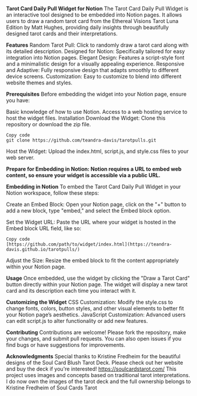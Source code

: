 **Tarot Card Daily Pull Widget for Notion**
The Tarot Card Daily Pull Widget is an interactive tool designed to be embedded into Notion pages. It allows users to draw a random tarot card from the Ethereal Visions Tarot Luna Edition by Matt Hughes, providing daily insights through beautifully designed tarot cards and their interpretations.

**Features**
  Random Tarot Pull: Click to randomly draw a tarot card along with its detailed description.
  Designed for Notion: Specifically tailored for easy integration into Notion pages.
  Elegant Design: Features a script-style font and a minimalistic design for a visually appealing experience.
  Responsive and Adaptive: Fully responsive design that adapts smoothly to different device screens.
  Customization: Easy to customize to blend into different website themes and styles.

**Prerequisites**
Before embedding the widget into your Notion page, ensure you have:

  Basic knowledge of how to use Notion.
  Access to a web hosting service to host the widget files.
  Installation
  Download the Widget: Clone this repository or download the zip file.

    Copy code
    git clone https://github.com/teandra-davis/tarotpulls.git
  Host the Widget: Upload the index.html, script.js, and style.css files to your web server.

**Prepare for Embedding in Notion: Notion requires a URL to embed web content, so ensure your widget is accessible via a public URL.**

**Embedding in Notion**
To embed the Tarot Card Daily Pull Widget in your Notion workspace, follow these steps:

  Create an Embed Block: Open your Notion page, click on the "+" button to add a new block, type "embed," and select the Embed block option.
  
  Set the Widget URL: Paste the URL where your widget is hosted in the Embed block URL field, like so:
  
    Copy code
    [https://github.com/path/to/widget/index.html](https://teandra-davis.github.io/tarotpulls/)

  Adjust the Size: Resize the embed block to fit the content appropriately within your Notion page.

**Usage**
Once embedded, use the widget by clicking the "Draw a Tarot Card" button directly within your Notion page. The widget will display a new tarot card and its description each time you interact with it.

**Customizing the Widget**
CSS Customization: Modify the style.css to change fonts, colors, button styles, and other visual elements to better fit your Notion page’s aesthetics.
JavaScript Customization: Advanced users can edit script.js to alter functionality or add new features.

**Contributing**
Contributions are welcome! Please fork the repository, make your changes, and submit pull requests. You can also open issues if you find bugs or have suggestions for improvements.


**Acknowledgments**
Special thanks to Kristine Fredheim for the beautiful designs of the Soul Card Blush Tarot Deck. Please check out her website and buy the deck if you're interested! https://soulcardstarot.com/
This project uses images and concepts based on traditional tarot interpretations.
I do now own the images of the tarot deck and the full ownership belongs to Kristine Fredheim of Soul Cards Tarot

